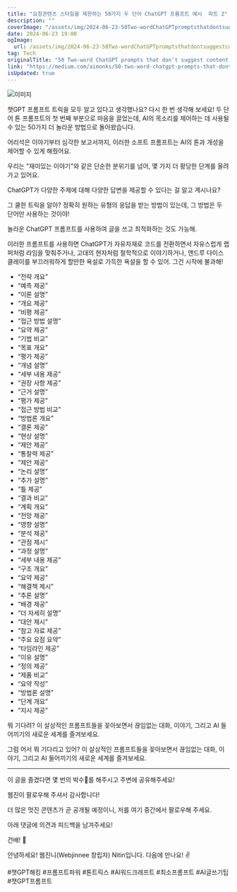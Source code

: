 ```yaml
---
title: "요청콘텐츠 스타일을 제한하는 50가지 두 단어 ChatGPT 프롬프트 예시  파트 2"
description: ""
coverImage: "/assets/img/2024-06-23-50Two-wordChatGPTpromptsthatdontsuggestcontentbutlimittheRequestStyleofContentPart-2_0.png"
date: 2024-06-23 19:00
ogImage:
  url: /assets/img/2024-06-23-50Two-wordChatGPTpromptsthatdontsuggestcontentbutlimittheRequestStyleofContentPart-2_0.png
tag: Tech
originalTitle: "50 Two-word ChatGPT prompts that don’t suggest content but limit the Request + Style of Content (Part -2)"
link: "https://medium.com/aimonks/50-two-word-chatgpt-prompts-that-dont-suggest-content-but-limit-the-request-style-of-content-3625ff22c795"
isUpdated: true
---
```


![이미지](/assets/img/2024-06-23-50Two-wordChatGPTpromptsthatdontsuggestcontentbutlimittheRequestStyleofContentPart-2_0.png)

챗GPT 프롬프트 트릭을 모두 알고 있다고 생각했나요? 다시 한 번 생각해 보세요! 두 단어 톤 프롬프트의 첫 번째 부분으로 마음을 끌었는데, AI의 목소리를 제어하는 데 사용될 수 있는 50가지 더 놀라운 방법으로 돌아왔습니다.

어리석은 이야기부터 심각한 보고서까지, 이러한 소프트 프롬프트는 AI의 톤과 개성을 제어할 수 있게 해줬어요.

우리는 "재미있는 이야기"와 같은 단순한 분위기를 넘어, 몇 가지 더 황당한 단계를 올려가고 있어요.

<!-- cozy-coder - 수평 -->

<ins class="adsbygoogle"
     style="display:block"
     data-ad-client="ca-pub-4877378276818686"
     data-ad-slot="1107185301"
     data-ad-format="auto"
     data-full-width-responsive="true"></ins>

<script>
     (adsbygoogle = window.adsbygoogle || []).push({});
</script>

ChatGPT가 다양한 주제에 대해 다양한 답변을 제공할 수 있다는 걸 알고 계시나요?

그 쿨한 트릭을 알아? 정확히 원하는 유형의 응답을 받는 방법이 있는데, 그 방법은 두 단어만 사용하는 것이야!

놀라운 ChatGPT 프롬프트를 사용하여 글을 쓰고 최적화하는 것도 가능해.

이러한 프롬프트를 사용하면 ChatGPT가 자유자재로 코드를 전환하면서 자유스럽게 랩퍼처럼 라임을 맞춰주거나, 고대의 현자처럼 철학적으로 이야기하거나, 앤드루 다이스 클레이를 부끄러워하게 할만한 욕설로 가득한 욕설을 할 수 있어. 그건 시작에 불과해!

<!-- cozy-coder - 수평 -->

<ins class="adsbygoogle"
     style="display:block"
     data-ad-client="ca-pub-4877378276818686"
     data-ad-slot="1107185301"
     data-ad-format="auto"
     data-full-width-responsive="true"></ins>

<script>
     (adsbygoogle = window.adsbygoogle || []).push({});
</script>

- “전략 개요”
- “예측 제공”
- “이론 설명”
- “개요 제공”
- “비평 제공”
- “접근 방법 설명”
- “요약 제공”
- “기법 비교”
- “목표 개요”
- “평가 제공”
- “개념 설명”
- “세부 내용 제공”
- “권장 사항 제공”
- “근거 설명”
- “평가 제공”
- “접근 방법 비교”
- “방법론 개요”
- “결론 제공”
- “현상 설명”
- “제안 제공”
- “통찰력 제공”
- “제안 제공”
- “논리 설명”
- “추가 설명”
- “틀 제공”
- “결과 비교”
- “계획 개요”
- “전망 제공”
- “영향 설명”
- “분석 제공”
- “관점 제시”
- “과정 설명”
- “세부 내용 제공”
- “구조 개요”
- “요약 제공”
- “해결책 제시”
- “추론 설명”
- “배경 제공”
- “더 자세히 설명”
- “대안 제시”
- “참고 자료 제공”
- “주요 요점 요약”
- “타임라인 제공”
- “이유 설명”
- “정의 제공”
- “제품 비교”
- “요약 작성”
- “방법론 설명”
- “단계 개요”
- “지시 제공”

<!-- cozy-coder - 수평 -->

<ins class="adsbygoogle"
     style="display:block"
     data-ad-client="ca-pub-4877378276818686"
     data-ad-slot="1107185301"
     data-ad-format="auto"
     data-full-width-responsive="true"></ins>

<script>
     (adsbygoogle = window.adsbygoogle || []).push({});
</script>

뭐 기다려? 이 살상적인 프롬프트들을 꽂아보면서 끊임없는 대화, 이야기, 그리고 AI 들어끼기의 새로운 세계를 즐겨보세요.

그럼 어서 뭐 기다리고 있어? 이 살상적인 프롬프트들을 꽂아보면서 끊임없는 대화, 이야기, 그리고 AI 들어끼기의 새로운 세계를 즐겨보세요.

---

이 글을 즐겼다면 몇 번의 박수👏를 해주시고 주변에 공유해주세요!

<!-- cozy-coder - 수평 -->

<ins class="adsbygoogle"
     style="display:block"
     data-ad-client="ca-pub-4877378276818686"
     data-ad-slot="1107185301"
     data-ad-format="auto"
     data-full-width-responsive="true"></ins>

<script>
     (adsbygoogle = window.adsbygoogle || []).push({});
</script>

웹진이 팔로우해 주셔서 감사합니다!

더 많은 멋진 콘텐츠가 곧 공개될 예정이니, 저를 여기 중간에서 팔로우해 주세요.

아래 댓글에 의견과 피드백을 남겨주세요!

건배! 🥂

<!-- cozy-coder - 수평 -->

<ins class="adsbygoogle"
     style="display:block"
     data-ad-client="ca-pub-4877378276818686"
     data-ad-slot="1107185301"
     data-ad-format="auto"
     data-full-width-responsive="true"></ins>

<script>
     (adsbygoogle = window.adsbygoogle || []).push({});
</script>

안녕하세요! 웹진니(Webjinnee 창립자) Nitin입니다. 다음에 만나요! ✌️

#챗GPT해킹 #프롬프트파워 #톤트릭스 #AI워드크래프트 #최소프롬프트 #AI글쓰기팁 #챗GPT프롬프트

